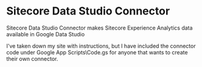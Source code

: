 # Sitecore Data Studio Connector
Sitecore Data Studio Connector makes Sitecore Experience Analytics data available in Google Data Studio

I've taken down my site with instructions, but I have included the connector code under Google App Scripts\Code.gs for anyone that wants to create their own connector.

